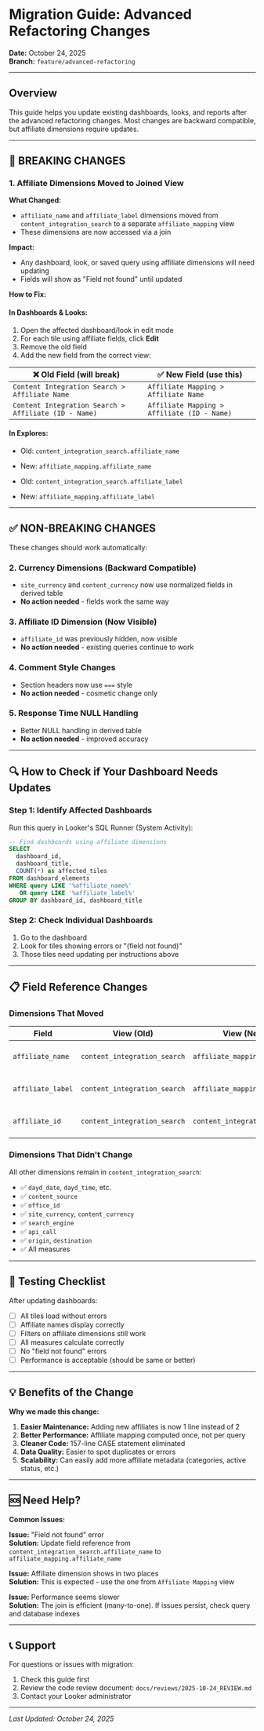 # Migration Guide: Advanced Refactoring Changes

**Date:** October 24, 2025  
**Branch:** `feature/advanced-refactoring`

---

## Overview

This guide helps you update existing dashboards, looks, and reports after the advanced refactoring changes. Most changes are backward compatible, but affiliate dimensions require updates.

---

## 🔴 BREAKING CHANGES

### 1. Affiliate Dimensions Moved to Joined View

**What Changed:**
- `affiliate_name` and `affiliate_label` dimensions moved from `content_integration_search` to a separate `affiliate_mapping` view
- These dimensions are now accessed via a join

**Impact:**
- Any dashboard, look, or saved query using affiliate dimensions will need updating
- Fields will show as "Field not found" until updated

**How to Fix:**

#### In Dashboards & Looks:
1. Open the affected dashboard/look in edit mode
2. For each tile using affiliate fields, click **Edit**
3. Remove the old field
4. Add the new field from the correct view:

| ❌ Old Field (will break) | ✅ New Field (use this) |
|---------------------------|------------------------|
| `Content Integration Search > Affiliate Name` | `Affiliate Mapping > Affiliate Name` |
| `Content Integration Search > Affiliate (ID - Name)` | `Affiliate Mapping > Affiliate (ID - Name)` |

#### In Explores:
- Old: `content_integration_search.affiliate_name`
- New: `affiliate_mapping.affiliate_name`

- Old: `content_integration_search.affiliate_label`  
- New: `affiliate_mapping.affiliate_label`

---

## ✅ NON-BREAKING CHANGES

These changes should work automatically:

### 2. Currency Dimensions (Backward Compatible)
- `site_currency` and `content_currency` now use normalized fields in derived table
- **No action needed** - fields work the same way

### 3. Affiliate ID Dimension (Now Visible)
- `affiliate_id` was previously hidden, now visible
- **No action needed** - existing queries continue to work

### 4. Comment Style Changes
- Section headers now use `===` style
- **No action needed** - cosmetic change only

### 5. Response Time NULL Handling
- Better NULL handling in derived table
- **No action needed** - improved accuracy

---

## 🔍 How to Check if Your Dashboard Needs Updates

### Step 1: Identify Affected Dashboards

Run this query in Looker's SQL Runner (System Activity):
```sql
-- Find dashboards using affiliate dimensions
SELECT 
  dashboard_id,
  dashboard_title,
  COUNT(*) as affected_tiles
FROM dashboard_elements
WHERE query LIKE '%affiliate_name%' 
   OR query LIKE '%affiliate_label%'
GROUP BY dashboard_id, dashboard_title
```

### Step 2: Check Individual Dashboards

1. Go to the dashboard
2. Look for tiles showing errors or "(field not found)"
3. Those tiles need updating per instructions above

---

## 📋 Field Reference Changes

### Dimensions That Moved

| Field | View (Old) | View (New) | Status |
|-------|-----------|-----------|--------|
| `affiliate_name` | `content_integration_search` | `affiliate_mapping` | ⚠️ **Requires update** |
| `affiliate_label` | `content_integration_search` | `affiliate_mapping` | ⚠️ **Requires update** |
| `affiliate_id` | `content_integration_search` | `content_integration_search` | ✅ Same (now visible) |

### Dimensions That Didn't Change

All other dimensions remain in `content_integration_search`:
- ✅ `dayd_date`, `dayd_time`, etc.
- ✅ `content_source`
- ✅ `office_id`
- ✅ `site_currency`, `content_currency`
- ✅ `search_engine`
- ✅ `api_call`
- ✅ `origin`, `destination`
- ✅ All measures

---

## 🧪 Testing Checklist

After updating dashboards:

- [ ] All tiles load without errors
- [ ] Affiliate names display correctly
- [ ] Filters on affiliate dimensions still work
- [ ] All measures calculate correctly
- [ ] No "field not found" errors
- [ ] Performance is acceptable (should be same or better)

---

## 💡 Benefits of the Change

**Why we made this change:**

1. **Easier Maintenance:** Adding new affiliates is now 1 line instead of 2
2. **Better Performance:** Affiliate mapping computed once, not per query
3. **Cleaner Code:** 157-line CASE statement eliminated
4. **Data Quality:** Easier to spot duplicates or errors
5. **Scalability:** Can easily add more affiliate metadata (categories, active status, etc.)

---

## 🆘 Need Help?

**Common Issues:**

**Issue:** "Field not found" error  
**Solution:** Update field reference from `content_integration_search.affiliate_name` to `affiliate_mapping.affiliate_name`

**Issue:** Affiliate dimension shows in two places  
**Solution:** This is expected - use the one from `Affiliate Mapping` view

**Issue:** Performance seems slower  
**Solution:** The join is efficient (many-to-one). If issues persist, check query and database indexes

---

## 📞 Support

For questions or issues with migration:
1. Check this guide first
2. Review the code review document: `docs/reviews/2025-10-24_REVIEW.md`
3. Contact your Looker administrator

---

*Last Updated: October 24, 2025*

